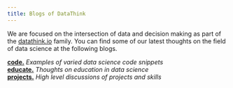 ```yaml
---
title: Blogs of DataThink
---
```


We are focused on the intersection of data and decision making as part of the [datathink.io](https:/datathink.io) family. You can find some of our latest thoughts on the field of data science at the following blogs.

__[code.](https://code.datathink.io/)__ _Examples of varied data science code snippets_   
__[educate.](https://educate.datathink.io/)__ _Thoughts on education in data science_   
__[projects.](https://projects.datathink.io/)__ _High level discussions of projects and skills_        
